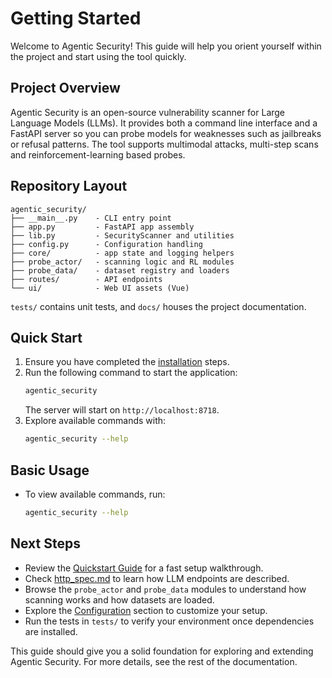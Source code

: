 # Getting Started

Welcome to Agentic Security! This guide will help you orient yourself within the project and start using the tool quickly.

## Project Overview

Agentic Security is an open-source vulnerability scanner for Large Language Models (LLMs). It provides both a command line interface and a FastAPI server so you can probe models for weaknesses such as jailbreaks or refusal patterns. The tool supports multimodal attacks, multi-step scans and reinforcement-learning based probes.

## Repository Layout

```
agentic_security/
├── __main__.py    - CLI entry point
├── app.py         - FastAPI app assembly
├── lib.py         - SecurityScanner and utilities
├── config.py      - Configuration handling
├── core/          - app state and logging helpers
├── probe_actor/   - scanning logic and RL modules
├── probe_data/    - dataset registry and loaders
├── routes/        - API endpoints
└── ui/            - Web UI assets (Vue)
```

`tests/` contains unit tests, and `docs/` houses the project documentation.

## Quick Start

1. Ensure you have completed the [installation](installation.md) steps.
2. Run the following command to start the application:
   ```bash
   agentic_security
   ```
   The server will start on `http://localhost:8718`.
3. Explore available commands with:
   ```bash
   agentic_security --help
   ```

## Basic Usage

- To view available commands, run:
  ```bash
  agentic_security --help
  ```

## Next Steps

- Review the [Quickstart Guide](quickstart.md) for a fast setup walkthrough.
- Check [http_spec.md](http_spec.md) to learn how LLM endpoints are described.
- Browse the `probe_actor` and `probe_data` modules to understand how scanning works and how datasets are loaded.
- Explore the [Configuration](configuration.md) section to customize your setup.
- Run the tests in `tests/` to verify your environment once dependencies are installed.

This guide should give you a solid foundation for exploring and extending Agentic Security. For more details, see the rest of the documentation.

